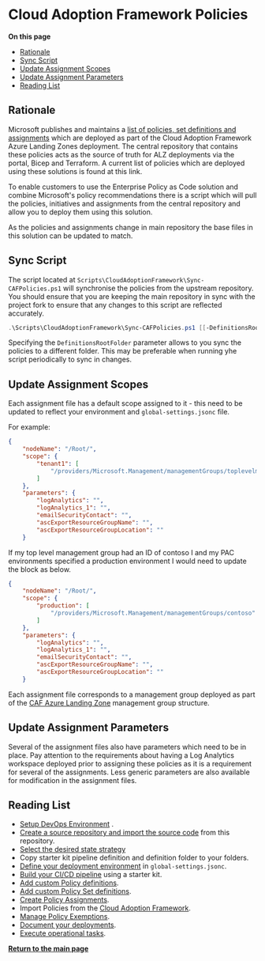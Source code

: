 # Cloud Adoption Framework Policies

**On this page**

* [Rationale](#rationale)
* [Sync Script](#sync-script)
* [Update Assignment Scopes](#update-assignment-scopes)
* [Update Assignment Parameters](#update-assignment-parameters)
* [Reading List](#reading-list)

## Rationale

Microsoft publishes and maintains a [list of policies, set definitions and assignments](https://github.com/Azure/Enterprise-Scale/blob/main/docs/ESLZ-Policies.md) which are deployed as part of the Cloud Adoption Framework Azure Landing Zones deployment. The central repository that contains these policies acts as the source of truth for ALZ deployments via the portal, Bicep and Terraform. A current list of policies which are deployed using these solutions is found at this link.

To enable customers to use the Enterprise Policy as Code solution and combine Microsoft's policy recommendations there is a script which will pull the policies, initiatives and assignments from the central repository and allow you to deploy them using this solution.

As the policies and assignments change in main repository the base files in this solution can be updated to match.

## Sync Script

The script located at ```Scripts\CloudAdoptionFramework\Sync-CAFPolicies.ps1``` will synchronise the policies from the upstream repository. You should ensure that you are keeping the main repository in sync with the project fork to ensure that any changes to this script are reflected accurately.

```ps1
.\Scripts\CloudAdoptionFramework\Sync-CAFPolicies.ps1 [[-DefinitionsRootFolder] <string>]
```

Specifying the ```DefinitionsRootFolder``` parameter allows to you sync the policies to a different folder. This may be preferable when running yhe script periodically to sync in changes.

## Update Assignment Scopes

Each assignment file has a default scope assigned to it - this need to be updated to reflect your environment and ```global-settings.jsonc``` file.

For example:

```json
{
    "nodeName": "/Root/",
    "scope": {
        "tenant1": [
            "/providers/Microsoft.Management/managementGroups/toplevelmanagementgroup"
        ]
    },
    "parameters": {
        "logAnalytics": "",
        "logAnalytics_1": "",
        "emailSecurityContact": "",
        "ascExportResourceGroupName": "",
        "ascExportResourceGroupLocation": ""
    }
```

If my top level management group had an ID of contoso I and my PAC environments specified a production environment I would need to update the block as below.

```json
{
    "nodeName": "/Root/",
    "scope": {
        "production": [
            "/providers/Microsoft.Management/managementGroups/contoso"
        ]
    },
    "parameters": {
        "logAnalytics": "",
        "logAnalytics_1": "",
        "emailSecurityContact": "",
        "ascExportResourceGroupName": "",
        "ascExportResourceGroupLocation": ""
    }
```

Each assignment file corresponds to a management group deployed as part of the [CAF Azure Landing Zone](https://docs.microsoft.com/en-us/azure/cloud-adoption-framework/ready/landing-zone/design-area/resource-org-management-groups#management-groups-in-the-azure-landing-zone-accelerator) management group structure.

## Update Assignment Parameters

Several of the assignment files also have parameters which need to be in place. Pay attention to the requirements about having a Log Analytics workspace deployed prior to assigning these policies as it is a requirement for several of the assignments. Less generic parameters are also available for modification in the assignment files.

## Reading List

* [Setup DevOps Environment](operating-environment.md) .
* [Create a source repository and import the source code](clone-github.md) from this repository.
* [Select the desired state strategy](desired-state-strategy.md)
* Copy starter kit pipeline definition and definition folder to your folders.
* [Define your deployment environment](definitions-and-global-settings.md) in `global-settings.jsonc`.
* [Build your CI/CD pipeline](ci-cd-pipeline.md) using a starter kit.
* [Add custom Policy definitions](policy-definitions.md).
* [Add custom Policy Set definitions](policy-set-definitions.md).
* [Create Policy Assignments](policy-assignments.md).
* Import Policies from the [Cloud Adoption Framework](cloud-adoption-framework.md).
* [Manage Policy Exemptions](policy-exemptions.md).
* [Document your deployments](documenting-assignments-and-policy-sets.md).
* [Execute operational tasks](operational-scripts.md).

**[Return to the main page](../README.md)**
